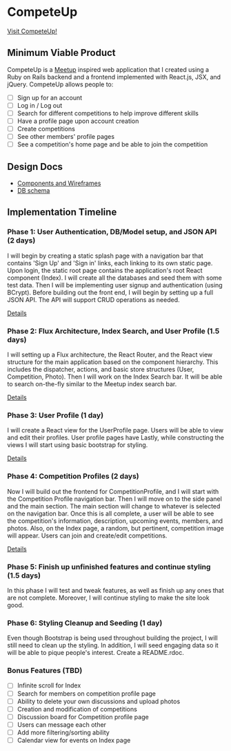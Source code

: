 # CompeteUp

[Visit CompeteUp!](http://competeup.herokuapp.com)

## Minimum Viable Product

CompeteUp is a [Meetup](http://www.meetup.com/) inspired web application that
I created using a Ruby on Rails backend and a frontend implemented with
React.js, JSX, and jQuery. CompeteUp allows people to:

- [ ] Sign up for an account
- [ ] Log in / Log out
- [ ] Search for different competitions to help improve different skills
- [ ] Have a profile page upon account creation
- [ ] Create competitions
- [ ] See other members' profile pages
- [ ] See a competition's home page and be able to join the competition

## Design Docs
* [Components and Wireframes](./docs/wireframes.md)
* [DB schema](./docs/schema.md)

## Implementation Timeline

### Phase 1: User Authentication, DB/Model setup, and JSON API (2 days)

I will begin by creating a static splash page with a navigation bar that
contains 'Sign Up' and 'Sign in' links, each linking to its own static page.
Upon login, the static root page contains the application's root React
component (Index). I will create all the databases and seed them with some test
data. Then I will be implementing user signup and authentication (using BCrypt).
Before building out the front end, I will begin by setting up a full JSON API.
The API will support CRUD operations as needed.

[Details](./docs/phases/phase1.md)

### Phase 2: Flux Architecture, Index Search, and User Profile (1.5 days)

I will setting up a Flux architecture, the React Router, and the React view
structure for the main application based on the component hierarchy. This
includes the dispatcher, actions, and basic store structures (User, Competition,
Photo). Then I will work on the Index Search bar. It will be able to search
on-the-fly similar to the Meetup index search bar.

[Details](./docs/phases/phase2.md)

### Phase 3: User Profile (1 day)

I will create a React view for the UserProfile page. Users will be able to view
and edit their profiles. User profile pages have  Lastly, while constructing the
views I will start using basic bootstrap for styling.

[Details](./docs/phases/phase3.md)

### Phase 4: Competition Profiles (2 days)

Now I will build out the frontend for CompetitionProfile, and I will start with
the Competition Profile navigation bar. Then I will move on to the side panel
and the main section. The main section will change to whatever is selected on
the navigation bar. Once this is all complete, a user will be able to see
the competition's information, description, upcoming events, members, and
photos. Also, on the Index page, a random, but pertinent, competition image will
appear. Users can join and create/edit competitions.

[Details](./docs/phases/phase4.md)

### Phase 5: Finish up unfinished features and continue styling (1.5 days)

In this phase I will test and tweak features, as well as finish up any ones that
are not complete. Moreover, I will continue styling to make the site look good.

### Phase 6: Styling Cleanup and Seeding (1 day)

Even though Bootstrap is being used throughout building the project, I will
still need to clean up the styling. In addition, I will seed engaging data so
it will be able to pique people's interest. Create a README.rdoc.

### Bonus Features (TBD)
- [ ] Infinite scroll for Index
- [ ] Search for members on competition profile page
- [ ] Ability to delete your own discussions and upload photos
- [ ] Creation and modification of competitions
- [ ] Discussion board for Competition profile page
- [ ] Users can message each other
- [ ] Add more filtering/sorting ability
- [ ] Calendar view for events on Index page

